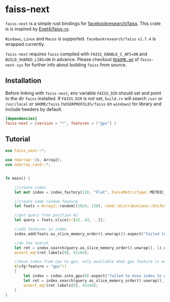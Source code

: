 # faiss-next

`faiss-next` is a simple rust bindings for [facebookresearch/faiss](https://github.com/facebookresearch/faiss). This crate is is inspired by [Enet4/faiss-rs](https://github.com/Enet4/faiss-rs).

`Windows`, `Linux` and `Macos` is supported. `facebookresearch/faiss` `v1.7.4` is wrapped currently.

`faiss-next` requires `faiss` compiled with `FAISS_ENABLE_C_API=ON` and `BUILD_SHARED_LIBS=ON` in advance. Please checkout [`README.md`](https://github.com/yexiangyu/faiss-next/blob/main/faiss-next-sys/README.md) of `faiss-next-sys` for further info about building `faiss` from source.

## Installation

Before linking with `faiss-next`, env variable `FAISS_DIR` should set and point to the dir `faiss` installed.  If `FAISS_DIR` is not set,  `build.rs` will search `/usr` or `/usr/local` or `$HOME/faiss` (`%USERPROFILE%/faiss` on `windows`) for library and include heeders by default. 


```toml
[dependencies]
faiss-next = {version = "*", features = ["gpu"] }
```

## Tutorial

```rust
use faiss_next::*;

use ndarray::{s, Array2};
use ndarray_rand::*;


fn main() {

	//create index
	let mut index = index_factory(128, "Flat", FaissMetricType::METRIC_L2).expect("failed to create cpu index");

	//create some random feature
	let feats = Array2::random((1024, 128), rand::distributions::Uniform::new(0., 1.));

	//get query from position 42
	let query = feats.slice(s![42..43, ..]);

	//add features in index
	index.add(feats.as_slice_memory_order().unwrap()).expect("failed to add feature");

	//do the search
	let ret = index.search(query.as_slice_memory_order().unwrap(), 1).expect("failed to search");
	assert_eq!(ret.labels[0], 42i64);

	//move index from cpu to gpu, only available when gpu feature is enabled
	#[cfg(feature = "gpu")]
	{
		let index = index.into_gpu(0).expect("failed to move index to gpu");
		let ret = index.search(query.as_slice_memory_order().unwrap(), 1).expect("failed to search");
		assert_eq!(ret.labels[0], 42i64);
	}
}
```
